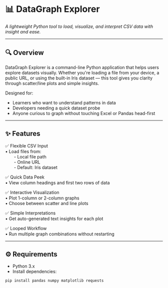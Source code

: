 # 📊 DataGraph Explorer

*A lightweight Python tool to load, visualize, and interpret CSV data with insight and ease.*

---

## 🔍 Overview

DataGraph Explorer is a command-line Python application that helps users explore datasets visually. Whether you're loading a file from your device, a public URL, or using the built-in Iris dataset — this tool gives you clarity through scatter/line plots and simple insights.

Designed for:
- Learners who want to understand patterns in data  
- Developers needing a quick dataset probe  
- Anyone curious to graph without touching Excel or Pandas head-first

---

## ✨ Features

✅ Flexible CSV Input  
• Load files from:  
  - Local file path  
  - Online URL  
  - Default: Iris dataset  

✅ Quick Data Peek  
• View column headings and first two rows of data

✅ Interactive Visualization  
• Plot 1-column or 2-column graphs  
• Choose between scatter and line plots  

✅ Simple Interpretations  
• Get auto-generated text insights for each plot

✅ Looped Workflow  
• Run multiple graph combinations without restarting

---

## ⚙️ Requirements

- Python 3.x  
- Install dependencies:
```bash
pip install pandas numpy matplotlib requests
